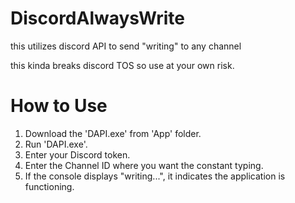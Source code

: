 # DiscordAlwaysWrite
this utilizes discord API to send "writing" to any channel

this kinda breaks discord TOS so use at your own risk.

# How to Use
1. Download the 'DAPI.exe' from 'App' folder.
2. Run 'DAPI.exe'.
3. Enter your Discord token.
4. Enter the Channel ID where you want the constant typing.
5. If the console displays "writing...", it indicates the application is functioning.
